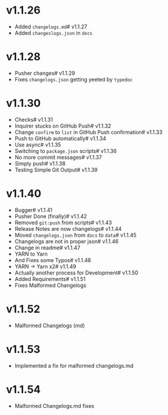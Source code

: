# v1.1.26

-   Added `changelogs.md`# v1.1.27
-   Added `changeslogs.json` in `docs`

# v1.1.28

-   Pusher changes# v1.1.29
-   Fixes `changelogs.json` getting yeeted by `typedoc`

# v1.1.30

-   Checks# v1.1.31
-   Inquirer stucks on GitHub Push# v1.1.32
-   Change `confirm` to `list` in GitHub Push confirmation# v1.1.33
-   Push to GitHub automatically# v1.1.34
-   Use async# v1.1.35
-   Switching to `package.json` scripts# v1.1.36
-   No more commit messages# v1.1.37
-   Simply push# v1.1.38
-   Testing Simple Git Output# v1.1.39

# v1.1.40

-   Bugger# v1.1.41
-   Pusher Done (finally)# v1.1.42
-   Removed `git:push` from scripts# v1.1.43
-   Release Notes are now changelogs# v1.1.44
-   Moved `changelogs.json` from `docs` to `data`# v1.1.45
-   Changelogs are not in proper json# v1.1.46
-   Change in readme# v1.1.47
-   YARN to Yarn
-   And Fixes some Typos# v1.1.48
-   YARN -> Yarn x2# v1.1.49
-   Actually another process for Development# v1.1.50
-   Added Requirements# v1.1.51
-   Fixes Malformed Changelogs

# v1.1.52

-   Malformed Changelogs (md)

# v1.1.53

-   Implemented a fix for malformed changelogs.md

# v1.1.54
* Malformed Changelogs.md fixes


